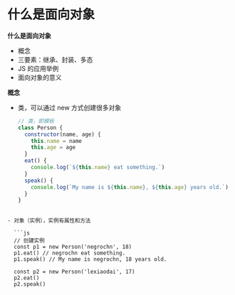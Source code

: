 # 什么是面向对象

**什么是面向对象**

- 概念
- 三要素：继承、封装、多态
- JS 的应用举例
- 面向对象的意义



**概念**

- 类，可以通过 new 方式创建很多对象

  ```js
  // 类，即模板
  class Person {
    constructor(name, age) {
      this.name = name
      this.age = age
    }
    eat() {
      console.log(`${this.name} eat something.`)
    }
    speak() {
      console.log(`My name is ${this.name}, ${this.age} years old.`)
    }
  }
```

- 对象（实例），实例有属性和方法

  ```js
  // 创建实例
  const p1 = new Person('negrochn', 18)
  p1.eat() // negrochn eat something.
  p1.speak() // My name is negrochn, 18 years old.
  
  const p2 = new Person('lexiaodai', 17)
  p2.eat()
  p2.speak()
  ```

